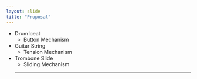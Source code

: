 ```yaml
---
layout: slide
title: "Proposal"
---
```

- Drum beat
  - Button Mechanism
- Guitar String
   - Tension Mechanism
- Trombone Slide
  - Sliding Mechanism
  -----
